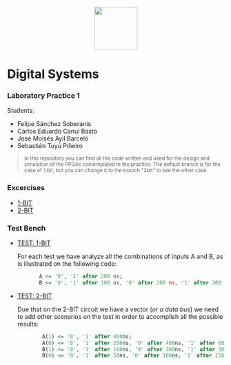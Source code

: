 <p align="center">
<img style="height:100px;margin:0"  src="https://upload.wikimedia.org/wikipedia/commons/8/8e/UADY_logo.svg" height="100px">
</p>

# Digital Systems

### Laboratory Practice 1
Students:
- Felipe Sánchez Soberanis
- Carlos Eduardo Canul Basto
- José Moisés Ayil Barceló
- Sebastián Tuyú Piñeiro

> <small>In this repository you can find all the code written and used for the design and simulation of the FPGAs contemplated in the practice. The default branch is for the case of 1 bit, but you can change it to the branch "2bit" to see the other case.</small>

### Excercises
- [1-BIT](https://github.com/FelipeSanchezSoberanis/SD_Laboratorio_1/tree/1bit)
- [2-BIT](https://github.com/FelipeSanchezSoberanis/SD_Laboratorio_1/tree/2bit)

### Test Bench
- [TEST: 1-BIT](https://github.com/FelipeSanchezSoberanis/SD_Laboratorio_1/blob/1bit/TB_Compuertas.vhd)

	 For each test we have analyze all the combinations of inputs A and B, as is illustrated on the following code: 
	 ```vhdl
	 		A <= '0', '1' after 200 ns;
			B <= '0', '1' after 100 ns, '0' after 200 ns, '1' after 300 ns;
	```

- [TEST: 2-BIT](https://github.com/FelipeSanchezSoberanis/SD_Laboratorio_1/blob/2bit/TB_Compuertas.vhd)

	 Due that on the 2-BIT circuit we have a vector (<i>or a data bus</i>) we need to add other scenarios on the test in order to accomplish all the possible results:
	```vhdl
	 		A(1) <= '0', '1' after 400ns;
			A(0) <= '0', '1' after 200ns, '0' after 400ns, '1' after 600ns;
			B(1) <= '0', '1' after 100ns, '0' after 200ns, '1' after 300ns, '0' after 400ns, '1' after 500ns, '0' after 600ns, '1' after 700ns, '0' after 800ns;
			B(0) <= '0', '1' after 50ns, '0' after 100ns, '1' after 150ns, '0' after 200ns, '1' after 250ns, '0' after 300ns, '1' after 350ns, '0' after 400ns, '1' after 450ns, '0' after 500ns, '1' after 550ns, '0' after 600ns, '1' after 650ns, '0' after 700ns, '1' after 750ns;
	```
